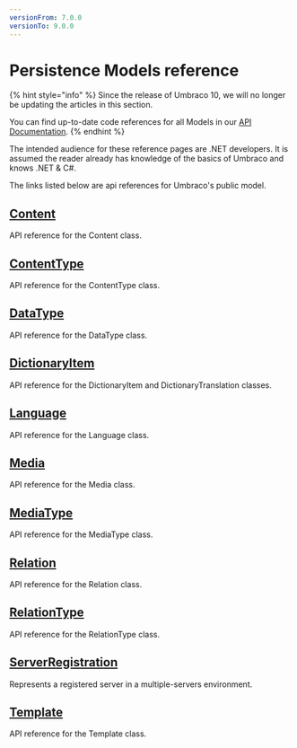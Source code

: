 ```yaml
---
versionFrom: 7.0.0
versionTo: 9.0.0
---
```


# Persistence Models reference

{% hint style="info" %}
Since the release of Umbraco 10, we will no longer be updating the articles in this section.

You can find up-to-date code references for all Models in our [API Documentation](https://apidocs.umbraco.com/v10/csharp/api/Umbraco.Cms.Core.Models.html).
{% endhint %}

The intended audience for these reference pages are .NET developers. It is assumed the reader already has knowledge of the basics of Umbraco and knows .NET & C#.

The links listed below are api references for Umbraco's public model.

## [Content](content.md)
API reference for the Content class.

## [ContentType](contenttype.md)
API reference for the ContentType class.

## [DataType](datatype.md)
API reference for the DataType class.

## [DictionaryItem](dictionaryitem.md)
API reference for the DictionaryItem and DictionaryTranslation classes.

## [Language](language.md)
API reference for the Language class.

## [Media](media.md)
API reference for the Media class.

## [MediaType](mediatype.md)
API reference for the MediaType class.

## [Relation](relation.md)
API reference for the Relation class.

## [RelationType](relationtype.md)
API reference for the RelationType class.

## [ServerRegistration](serverregistration.md)
Represents a registered server in a multiple-servers environment.

## [Template](template.md)
API reference for the Template class.
